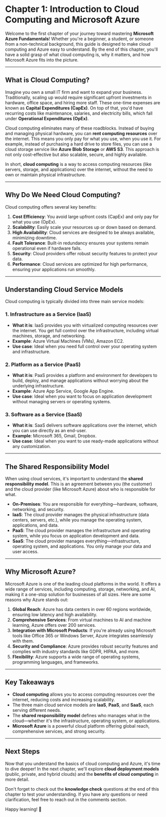 # Chapter 1: Introduction to Cloud Computing and Microsoft Azure

Welcome to the first chapter of your journey toward mastering **Microsoft Azure Fundamentals**! Whether you're a beginner, a student, or someone from a non-technical background, this guide is designed to make cloud computing and Azure easy to understand. By the end of this chapter, you'll have a solid grasp of what cloud computing is, why it matters, and how Microsoft Azure fits into the picture.

---

## What is Cloud Computing?

Imagine you own a small IT firm and want to expand your business. Traditionally, scaling up would require significant upfront investments in hardware, office space, and hiring more staff. These one-time expenses are known as **Capital Expenditures (CapEx)**. On top of that, you'd have recurring costs like maintenance, salaries, and electricity bills, which fall under **Operational Expenditures (OpEx)**.

Cloud computing eliminates many of these roadblocks. Instead of buying and managing physical hardware, you can **rent computing resources** over the internet. This means you only pay for what you use, when you use it. For example, instead of purchasing a hard drive to store files, you can use a cloud storage service like **Azure Blob Storage** or **AWS S3**. This approach is not only cost-effective but also scalable, secure, and highly available.

In short, **cloud computing** is a way to access computing resources (like servers, storage, and applications) over the internet, without the need to own or maintain physical infrastructure.

---

## Why Do We Need Cloud Computing?

Cloud computing offers several key benefits:

1. **Cost Efficiency**: You avoid large upfront costs (CapEx) and only pay for what you use (OpEx).
2. **Scalability**: Easily scale your resources up or down based on demand.
3. **High Availability**: Cloud services are designed to be always available, minimizing downtime.
4. **Fault Tolerance**: Built-in redundancy ensures your systems remain operational even if hardware fails.
5. **Security**: Cloud providers offer robust security features to protect your data.
6. **Performance**: Cloud services are optimized for high performance, ensuring your applications run smoothly.

---

## Understanding Cloud Service Models

Cloud computing is typically divided into three main service models:

### 1. **Infrastructure as a Service (IaaS)**
   - **What it is**: IaaS provides you with virtualized computing resources over the internet. You get full control over the infrastructure, including virtual machines, storage, and networking.
   - **Example**: Azure Virtual Machines (VMs), Amazon EC2.
   - **Use case**: Ideal when you need full control over your operating system and infrastructure.

### 2. **Platform as a Service (PaaS)**
   - **What it is**: PaaS provides a platform and environment for developers to build, deploy, and manage applications without worrying about the underlying infrastructure.
   - **Example**: Azure App Service, Google App Engine.
   - **Use case**: Ideal when you want to focus on application development without managing servers or operating systems.

### 3. **Software as a Service (SaaS)**
   - **What it is**: SaaS delivers software applications over the internet, which you can use directly as an end-user.
   - **Example**: Microsoft 365, Gmail, Dropbox.
   - **Use case**: Ideal when you want to use ready-made applications without any customization.

---

## The Shared Responsibility Model

When using cloud services, it's important to understand the **shared responsibility model**. This is an agreement between you (the customer) and the cloud provider (like Microsoft Azure) about who is responsible for what.

- **On-Premises**: You are responsible for everything—hardware, software, networking, and security.
- **IaaS**: The cloud provider manages the physical infrastructure (data centers, servers, etc.), while you manage the operating system, applications, and data.
- **PaaS**: The cloud provider manages the infrastructure and operating system, while you focus on application development and data.
- **SaaS**: The cloud provider manages everything—infrastructure, operating system, and applications. You only manage your data and user access.

---

## Why Microsoft Azure?

Microsoft Azure is one of the leading cloud platforms in the world. It offers a wide range of services, including computing, storage, networking, and AI, making it a one-stop solution for businesses of all sizes. Here are some reasons why Azure stands out:

1. **Global Reach**: Azure has data centers in over 60 regions worldwide, ensuring low latency and high availability.
2. **Comprehensive Services**: From virtual machines to AI and machine learning, Azure offers over 200 services.
3. **Integration with Microsoft Products**: If you're already using Microsoft tools like Office 365 or Windows Server, Azure integrates seamlessly with them.
4. **Security and Compliance**: Azure provides robust security features and complies with industry standards like GDPR, HIPAA, and more.
5. **Flexibility**: Azure supports a wide range of operating systems, programming languages, and frameworks.

---

## Key Takeaways

- **Cloud computing** allows you to access computing resources over the internet, reducing costs and increasing scalability.
- The three main cloud service models are **IaaS**, **PaaS**, and **SaaS**, each serving different needs.
- The **shared responsibility model** defines who manages what in the cloud—whether it's the infrastructure, operating system, or applications.
- **Microsoft Azure** is a powerful cloud platform offering global reach, comprehensive services, and strong security.

---

## Next Steps

Now that you understand the basics of cloud computing and Azure, it's time to dive deeper! In the next chapter, we'll explore **cloud deployment models** (public, private, and hybrid clouds) and the **benefits of cloud computing** in more detail.

Don't forget to check out the **knowledge check** questions at the end of this chapter to test your understanding. If you have any questions or need clarification, feel free to reach out in the comments section.

Happy learning! 🚀
